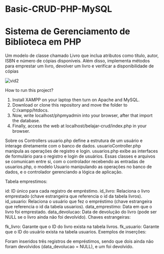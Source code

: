 # Basic-CRUD-PHP-MySQL

<h1>Sistema de Gerenciamento de Biblioteca em PHP</h1>

<P>Um modelo de classe chamado Livro que inclua atributos como título, autor, ISBN e número de cópias disponíveis. Além disso, implementa métodos para emprestar um livro, devolver um livro e verificar a disponibilidade de cópias</p>

![vid2](https://user-images.githubusercontent.com/66185022/105703821-c6a63f00-5f48-11eb-81d2-eee4b805243b.gif)

How to run this project?
1. Install XAMPP on your laptop then turn on Apache and MySQL.
2. Download or clone this repository and move the folder to C:/xampp/htdocs.
3. Now, write localhost/phpmyadmin into your browser, after that import the database.
4. Finally, access the web at localhost/belajar-crud/index.php in your browser.


Sobre os Controllers
usuario.php define a estrutura de um usuário e interage diretamente com o banco de dados.
usuarioController.php manipula as operações de registro e login.
usuarios.php exibe as interfaces de formulário para o registro e login de usuários.
Essas classes e arquivos se comunicam entre si, com o controlador recebendo as entradas de usuarios.php, o modelo Usuario manipulando as operações no banco de dados, e o controlador gerenciando a lógica de aplicação.



Tabela emprestimos:

id: ID único para cada registro de empréstimo.
id_livro: Relaciona o livro emprestado (chave estrangeira que referencia o id da tabela livros).
id_usuario: Relaciona o usuário que fez o empréstimo (chave estrangeira que referencia o id da tabela usuarios).
data_emprestimo: Data em que o livro foi emprestado.
data_devolucao: Data de devolução do livro (pode ser NULL se o livro ainda não foi devolvido).
Chaves estrangeiras:

fk_livro: Garante que o ID do livro exista na tabela livros.
fk_usuario: Garante que o ID do usuário exista na tabela usuarios.
Exemplos de inserções:

Foram inseridos três registros de empréstimos, sendo que dois ainda não foram devolvidos (data_devolucao = NULL), e um foi devolvido.
